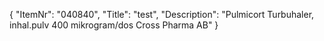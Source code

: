 {
  "ItemNr": "040840",
  "Title": "test",
  "Description": "Pulmicort Turbuhaler, inhal.pulv 400 mikrogram/dos Cross Pharma AB"
}